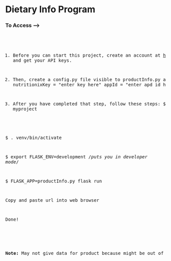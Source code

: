 <h1>Dietary Info Program</h1>


<h3>To Access --> </h3>
<p>
<pre>

1. Before you can start this project, create an account at https://www.nutritionix.com/business/api and get your API keys.

2. Then, create a config.py file visible to productInfo.py as such:
nutritionixKey = "enter key here"
appId = "enter apd id here"

3. After you have completed that step, follow these steps:
$ cd myproject

$ . venv/bin/activate

$ export FLASK_ENV=development                              /*puts you in developer mode*/

$ FLASK_APP=productInfo.py flask run

Copy and paste url into web browser

Done!
</p>

<p><b>Note:</b> May not give data for product because might be out of database lookups</p>

